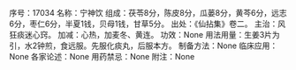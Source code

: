 序号：17034
名称：宁神饮
组成：茯苓8分，陈皮8分，瓜蒌8分，黄芩6分，远志6分，枣仁6分，半夏1钱，贝母1钱，甘草5分。
出处：《仙拈集》卷二。
主治：风狂痰迷心窍。
加减：心热，加麦冬、黄连。
功效：None
用法用量：生姜3片为引，水2钟煎，食远服。先服化痰丸，后服本方。
制备方法：None
临床应用：None
各家论述：None
用药禁忌：None
附注：None
